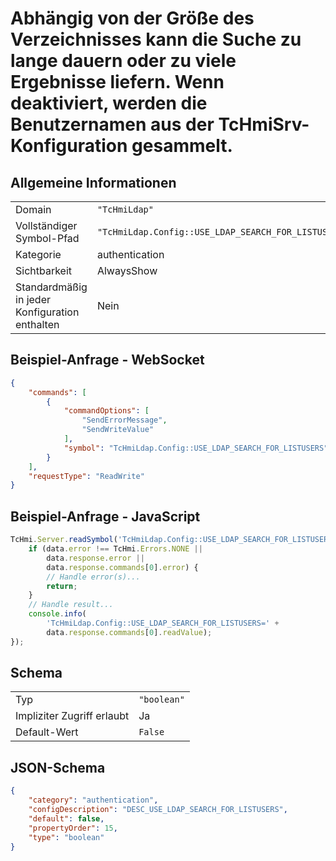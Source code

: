 # Abhängig von der Größe des Verzeichnisses kann die Suche zu lange dauern oder zu viele Ergebnisse liefern. Wenn deaktiviert, werden die Benutzernamen aus der TcHmiSrv-Konfiguration gesammelt.

## Allgemeine Informationen

|  |  |
| - | - |
| Domain | `"TcHmiLdap"` |
| Vollständiger Symbol-Pfad | `"TcHmiLdap.Config::USE_LDAP_SEARCH_FOR_LISTUSERS"` |
| Kategorie | authentication |
| Sichtbarkeit | AlwaysShow |
| Standardmäßig in jeder Konfiguration enthalten | Nein |

## Beispiel-Anfrage - WebSocket

```json
{
    "commands": [
        {
            "commandOptions": [
                "SendErrorMessage",
                "SendWriteValue"
            ],
            "symbol": "TcHmiLdap.Config::USE_LDAP_SEARCH_FOR_LISTUSERS"
        }
    ],
    "requestType": "ReadWrite"
}
```

## Beispiel-Anfrage - JavaScript

```javascript
TcHmi.Server.readSymbol('TcHmiLdap.Config::USE_LDAP_SEARCH_FOR_LISTUSERS', data => {
    if (data.error !== TcHmi.Errors.NONE ||
        data.response.error ||
        data.response.commands[0].error) {
        // Handle error(s)...
        return;
    }
    // Handle result...
    console.info(
        'TcHmiLdap.Config::USE_LDAP_SEARCH_FOR_LISTUSERS=' +
        data.response.commands[0].readValue);
});
```

## Schema

|  |  |
| - | - |
| Typ | `"boolean"` |
| Impliziter Zugriff erlaubt | Ja |
| Default-Wert | `False` |

## JSON-Schema

```json
{
    "category": "authentication",
    "configDescription": "DESC_USE_LDAP_SEARCH_FOR_LISTUSERS",
    "default": false,
    "propertyOrder": 15,
    "type": "boolean"
}
```
